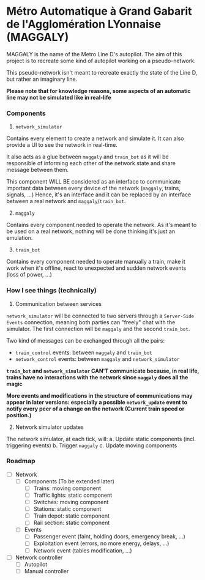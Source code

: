 # Métro Automatique à Grand Gabarit de l'Agglomération LYonnaise (MAGGALY)

MAGGALY is the name of the Metro Line D's autopilot. The aim of this project is to recreate some kind of autopilot working on a pseudo-network.

This pseudo-network isn't meant to recreate exactly the state of the Line D, but rather an imaginary line.

**Please note that for knowledge reasons, some aspects of an automatic line may not be simulated like in real-life**

### Components

1. `network_simulator`

Contains every element to create a network and simulate it. It can also provide a UI to see the network in real-time.

It also acts as a glue between `maggaly` and `train_bot` as it will be responsible of informing each other of the network state and share message between them.

This component WILL BE considered as an interface to communicate important data between every device of the network (`maggaly`, trains, signals, ...) Hence, it's an interface and it can be replaced by an interface between a real network and `maggaly`/`train_bot`.

2. `maggaly`

Contains every component needed to operate the network. As it's meant to be used on a real network, nothing will be done thinking it's just an emulation.

3. `train_bot`

Contains every component needed to operate manually a train, make it work when it's offline, react to unexpected and sudden network events (loss of power, ...)

### How I see things (technically)

1. Communication between services

`network_simulator` will be connected to two servers through a `Server-Side Events` connection, meaning both parties can "freely" chat with the simulator. The first connection will be `maggaly` and the second `train_bot`.

Two kind of messages can be exchanged through all the pairs:
- `train_control` events: between `maggaly` and `train_bot`
- `network_control` events: between `maggaly` and `network_simulator`

**`train_bot` and `network_simulator` CAN'T communicate because, in real life, trains have no interactions with the network since `maggaly` does all the magic**

**More events and modifications in the structure of communications may appear in later versions: especially a possible `network_update` event to notify every peer of a change on the network (Current train speed or position.)**

2. Network simulator updates

The network simulator, at each tick, will:
a. Update static components (incl. triggering events)
b. Trigger `maggaly`
c. Update moving components

### Roadmap
- [ ] Network
	- [ ] Components (To be extended later)	
		- [ ] Trains: moving component
		- [ ] Traffic lights: static component
		- [ ] Switches: moving component
		- [ ] Stations: static component
		- [ ] Train depot: static component
		- [ ] Rail section: static component
	- [ ] Events
		- [ ] Passenger event (faint, holding doors, emergency break, ...)
		- [ ] Exploitation event (errors, no more energy, delays, ...)
		- [ ] Network event (tables modification, ...)
- [ ] Network controller
	- [ ] Autopilot
	- [ ] Manual controller